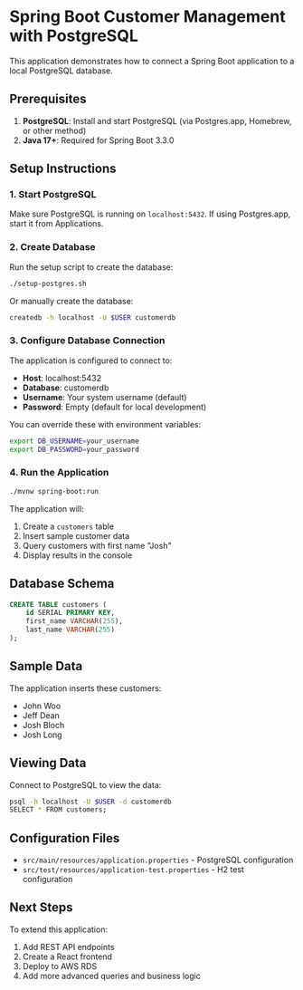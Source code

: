 # Spring Boot Customer Management with PostgreSQL

This application demonstrates how to connect a Spring Boot application to a local PostgreSQL database.

## Prerequisites

1. **PostgreSQL**: Install and start PostgreSQL (via Postgres.app, Homebrew, or other method)
2. **Java 17+**: Required for Spring Boot 3.3.0

## Setup Instructions

### 1. Start PostgreSQL

Make sure PostgreSQL is running on `localhost:5432`. If using Postgres.app, start it from Applications.

### 2. Create Database

Run the setup script to create the database:

```bash
./setup-postgres.sh
```

Or manually create the database:

```bash
createdb -h localhost -U $USER customerdb
```

### 3. Configure Database Connection

The application is configured to connect to:
- **Host**: localhost:5432
- **Database**: customerdb  
- **Username**: Your system username (default)
- **Password**: Empty (default for local development)

You can override these with environment variables:

```bash
export DB_USERNAME=your_username
export DB_PASSWORD=your_password
```

### 4. Run the Application

```bash
./mvnw spring-boot:run
```

The application will:
1. Create a `customers` table
2. Insert sample customer data
3. Query customers with first name "Josh"
4. Display results in the console

## Database Schema

```sql
CREATE TABLE customers (
    id SERIAL PRIMARY KEY,
    first_name VARCHAR(255),
    last_name VARCHAR(255)
);
```

## Sample Data

The application inserts these customers:
- John Woo
- Jeff Dean  
- Josh Bloch
- Josh Long

## Viewing Data

Connect to PostgreSQL to view the data:

```bash
psql -h localhost -U $USER -d customerdb
SELECT * FROM customers;
```

## Configuration Files

- `src/main/resources/application.properties` - PostgreSQL configuration
- `src/test/resources/application-test.properties` - H2 test configuration

## Next Steps

To extend this application:
1. Add REST API endpoints
2. Create a React frontend
3. Deploy to AWS RDS
4. Add more advanced queries and business logic
